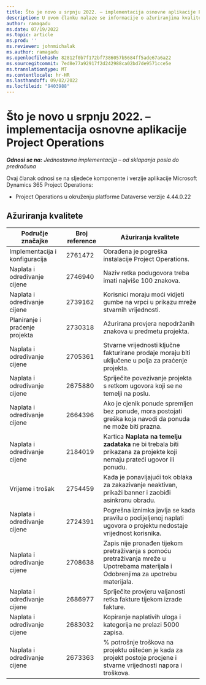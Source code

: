 ```yaml
---
title: Što je novo u srpnju 2022. – implementacija osnovne aplikacije Project Operations
description: U ovom članku nalaze se informacije o ažuriranjima kvalitete dostupnima u izdanju osnovne implementacije aplikacije Microsoft Dynamics 365 Project Operations iz srpnja 2022.
author: ramagadu
ms.date: 07/19/2022
ms.topic: article
ms.prod: ''
ms.reviewer: johnmichalak
ms.author: ramagadu
ms.openlocfilehash: 82812f0b7f172bf7386057b5684ff5ade67a6a22
ms.sourcegitcommit: 7ed8e77a92917f2d242988ca02bd7de9571cce5e
ms.translationtype: MT
ms.contentlocale: hr-HR
ms.lasthandoff: 09/02/2022
ms.locfileid: "9403988"
---
```

# <a name="whats-new-july-2022---project-operations-lite-deployment"></a>Što je novo u srpnju 2022. – implementacija osnovne aplikacije Project Operations

_**Odnosi se na:** Jednostavna implementacija – od sklapanja posla do predračuna_

Ovaj članak odnosi se na sljedeće komponente i verzije aplikacije Microsoft Dynamics 365 Project Operations:

- Project Operations u okruženju platforme Dataverse verzije 4.44.0.22

## <a name="quality-updates"></a>Ažuriranja kvalitete

| Područje značajke | Broj reference | Ažuriranja kvalitete |
| --- | --- | --- |
| Implementacija i konfiguracija | 2761472 | Obrađena je pogreška instalacije Project Operations. |
| Naplata i određivanje cijene | 2746940 | Naziv retka podugovora treba imati najviše 100 znakova. |
| Naplata i određivanje cijene | 2739162 | Korisnici moraju moći vidjeti gumbe na vrpci u prikazu mreže stvarnih vrijednosti. |
| Planiranje i praćenje projekta | 2730318 | Ažurirana provjera nepodržanih znakova u predmetu projekta. |
| Naplata i određivanje cijene | 2705361 | Stvarne vrijednosti ključne fakturirane prodaje moraju biti uključene u polja za praćenje projekta. |
| Naplata i određivanje cijene | 2675880 | Spriječite povezivanje projekta s retkom ugovora koji se ne temelji na poslu. |
| Naplata i određivanje cijene | 2664396 | Ako je cjenik ponude spremljen bez ponude, mora postojati greška koja navodi da ponuda ne može biti prazna. |
| Naplata i određivanje cijene | 2184019 | Kartica **Naplata na temelju zadataka** ne bi trebala biti prikazana za projekte koji nemaju prateći ugovor ili ponudu. |
| Vrijeme i trošak | 2754459 | Kada je ponavljajući tok oblaka za zakazivanje neaktivan, prikaži banner i zaobiđi asinkronu obradu. |
| Naplata i određivanje cijene | 2724391 | Pogrešna iznimka javlja se kada pravilu o podijeljenoj naplati ugovora o projektu nedostaje vrijednost korisnika. |
| Naplata i određivanje cijene | 2708638 | Zapis nije pronađen tijekom pretraživanja s pomoću pretraživanja mreže u Upotrebama materijala i Odobrenjima za upotrebu materijala.|
| Naplata i određivanje cijene | 2686977 | Spriječite provjeru valjanosti retka fakture tijekom izrade fakture. |
| Naplata i određivanje cijene | 2683032 | Kopiranje naplativih uloga i kategorija ne prelazi 5000 zapisa.|
| Naplata i određivanje cijene | 2673363 | % potrošnje troškova na projektu oštećen je kada za projekt postoje procjene i stvarne vrijednosti napora i troškova. |
